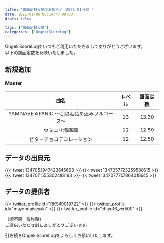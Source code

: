 ```yaml
---
title: "譜面定数反映のお知らせ（2021-01-08）"
date: 2021-01-08T00:14:47+09:00
draft: false

tags: ["譜面定数反映"]
categories: ["OngekiScoreLog"]
---
```


OngekiScoreLogをいつもご利用いただきましてありがとうございます。  
以下の譜面定数を反映いたしました。

<!--more-->

## 新規追加

### Master

| 曲名 | レベル | 譜面定数 |
|:-:|:-:|:-:|
| YAMINABE☆PANIC ～ご馳走詰め込みフルコース～ | 13 | 13.30 |
| ウミユリ海底譚 | 12 | 12.50 |
| ビターチョコデコレーション | 12 | 12.50 |

## データの出典元

{{< tweet 1347052947423645698 >}}
{{< tweet 1347057723259588615 >}}
{{< tweet 1347071555302408193 >}}
{{< tweet 1347077707864018945 >}}

## データの提供者

{{< twitter_profile id="RKS49019722" >}}
{{< twitter_profile id="mayonnaiseyaki" >}}
{{< twitter_profile id="chiyo16_ver500" >}}

（順不同　敬称略）  
ご提供いただき誠にありがとうございます。

引き続きOngekiScoreLogをよろしくお願いいたします。
